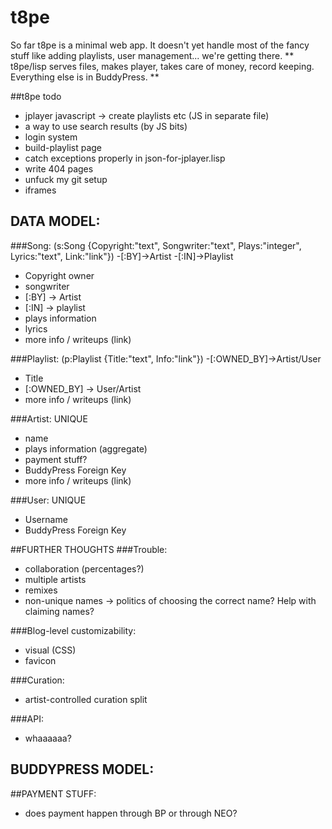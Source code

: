 # t8pe 

So far t8pe is a minimal web app. It doesn't yet handle most of the fancy stuff like adding playlists, user management... we're getting there. 
**  t8pe/lisp serves files, makes player, takes care of money, record
keeping. Everything else is in BuddyPress. **

##t8pe todo

- jplayer javascript -> create playlists etc (JS in separate file)
- a way to use search results (by JS bits)
- login system
- build-playlist page
- catch exceptions properly in json-for-jplayer.lisp
- write 404 pages
- unfuck my git setup
- iframes

## DATA MODEL: 
###Song:
(s:Song {Copyright:"text", Songwriter:"text", Plays:"integer",
Lyrics:"text", Link:"link"}) -[:BY]->Artist -[:IN]->Playlist

- Copyright owner
- songwriter
- [:BY] -> Artist
- [:IN] -> playlist
- plays information
- lyrics
- more info / writeups (link)

###Playlist:
(p:Playlist {Title:"text", Info:"link"}) -[:OWNED_BY]->Artist/User

- Title
- [:OWNED_BY] -> User/Artist
- more info / writeups (link)

###Artist: UNIQUE
- name
- plays information (aggregate)
- payment stuff?
- BuddyPress Foreign Key
- more info / writeups (link)

###User: UNIQUE
- Username
- BuddyPress Foreign Key

##FURTHER THOUGHTS 
###Trouble:
- collaboration (percentages?)
- multiple artists
- remixes
- non-unique names -> politics of choosing the correct name? Help with
claiming names?

###Blog-level customizability:
- visual (CSS)
- favicon

###Curation:
- artist-controlled curation split

###API:
- whaaaaaa?

## BUDDYPRESS MODEL:

##PAYMENT STUFF:
- does payment happen through BP or through NEO?


